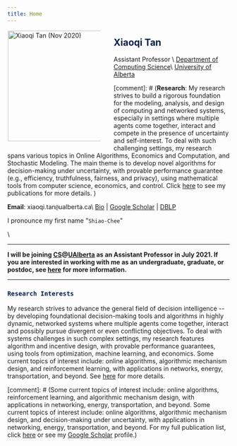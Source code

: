 ```yaml
---
title: Home
---
```




<img alt="Xiaoqi Tan (Nov 2020)" src="/img/xiaoqi_uoft_beam.jpg" style="max-width:210px; min-width:210px; float:left; margin: 1px 30px 15px 1px" width="250"/>


## <span style="color:#00204e"> Xiaoqi Tan </span>

Assistant Professor \\
[Department of Computing Science](https://www.ualberta.ca/computing-science/index.html)\\
[University of Alberta](https://www.ualberta.ca/index.html)

[comment]: # (**Research**: My research strives to build a rigorous foundation for the modeling, analysis, and design of computing and networked systems, especially in settings where multiple agents come together, interact and compete in the presence of uncertainty and self-interest. To deal with such challenging settings, my research spans various topics in Online Algorithms, Economics and Computation, and Stochastic Modeling. The main theme is to develop novel algorithms for decision-making under uncertainty, with provable performance guarantee (e.g., efficiency, truthfulness, fairness, and privacy), using mathematical tools from computer science, economics, and control. Click [here](/publications_year) to see my publications for more details. )

**Email**: $\textsf{xiaoqi.tan}$`@`$\textsf{ualberta.ca}$\\
[Bio](/bio) | [Google Scholar](https://scholar.google.com/citations?user=drR_WcAAAAAJ&hl=en&sortby=pubdate) | [DBLP](https://dblp.org/pid/139/4363.html)

I pronounce my first name "`Shiao-Chee`"

\

---

**I will be joining [CS](https://www.ualberta.ca/computing-science/index.html)@[UAlberta](https://www.ualberta.ca/index.html) as an Assistant Professor in July 2021. If you are interested in working with me as an undergraduate, graduate, or postdoc, see [here](/join) for more information.**

---

### <span style="color:#00204e">`Research Interests`</span> 

My research strives to advance the general field of decision intelligence -- by developing foundational decision-making tools and algorithms in highly dynamic, networked systems where multiple agents come together, interact and possibly pursue divergent or even conflicting objectives.  To deal with systems challenges in such complex settings, my research features  algorithm and incentive design, with provable performance guarantees, using tools from optimization, machine learning, and economics. Some current topics of interest include: online algorithms, algorithmic mechanism design, and reinforcement learning, with applications in networks, energy, transportation, and beyond. See [here](/publications_type) for more details. 

[comment]: # (Some current topics of interest include: online algorithms, reinforcement learning, and algorithmic mechanism design, with applications in networking, energy, transportation, and beyond. Some current topics of interest include: online algorithms, algorithmic mechanism design, and decision-making under uncertainty, with applications in networking, energy, transportation, and beyond. For my  full publication list,  click [here](/publications_year) or see my [Google Scholar](https://scholar.google.com/citations?hl=en&user=OIDN4i8AAAAJ&view_op=list_works&sortby=pubdate) profile.)

